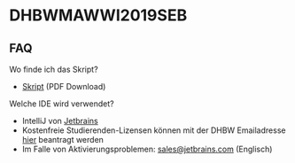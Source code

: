 # DHBWMAWWI2019SEB

## FAQ
Wo finde ich das Skript?
* [Skript](https://github.com/matthiasuweberg/dhbwmawwi2019seb/blob/master/Downloads/ProgrammierenSkript.pdf) (PDF Download)


Welche IDE wird verwendet?
* IntelliJ von [Jetbrains](http://www.jetbrains.de)
* Kostenfreie Studierenden-Lizensen können mit der DHBW Emailadresse [hier](https://www.jetbrains.com/student/) beantragt werden
* Im Falle von Aktivierungsproblemen: [sales@jetbrains.com](mailto:sales@jetbrains.com) (Englisch)
